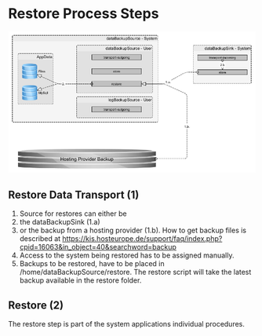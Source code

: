 # Restore Process Steps

![the restore process][restore process]

[restore process]: https://raw.githubusercontent.com/DomainDrivenArchitecture/ddaArchitecture/ali/images/10_backup/restore_phases.png "the restore process"


## Restore Data Transport (1)
1. Source for restores can either be
  1. the dataBackupSink (1.a)
  2. or the backup from a hosting provider (1.b). How to get backup files is described at https://kis.hosteurope.de/support/faq/index.php?cpid=16063&in_object=40&searchword=backup
2. Access to the system being restored has to be assigned manually.
3. Backups to be restored, have to be placed in /home/dataBackupSource/restore. The restore script will take the latest backup available in the restore folder.

## Restore (2)
The restore step is part of the system applications individual procedures.